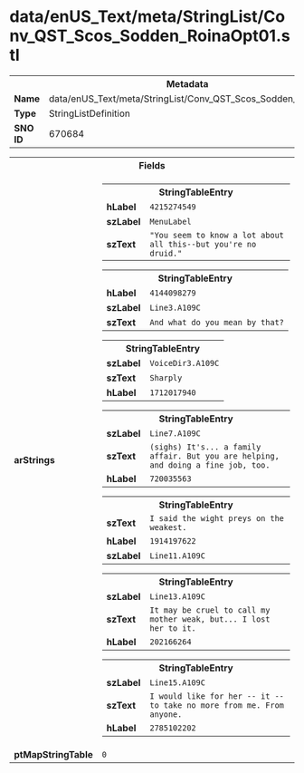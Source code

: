 <h1>data/enUS_Text/meta/StringList/Conv_QST_Scos_Sodden_RoinaOpt01.stl</h1><table><tr><th colspan="100%">Metadata</th></tr><tr><td><b>Name</b></td><td>data/enUS_Text/meta/StringList/Conv_QST_Scos_Sodden_RoinaOpt01.stl</td></tr><tr><td><b>Type</b></td><td>StringListDefinition</td></tr><tr><td><b>SNO ID</b></td><td>670684</td></tr></table>

<table><tr><th colspan="100%">Fields</th></tr><tr><td><b>arStrings</b></td><td><table><tr><th colspan="100%">StringTableEntry</th></tr><tr><td><b>hLabel</b></td><td><code>4215274549</code></td></tr><tr><td><b>szLabel</b></td><td><code>MenuLabel</code></td></tr><tr><td><b>szText</b></td><td><code>"You seem to know a lot about all this--but you're no druid."</code></td></tr></table>


<table><tr><th colspan="100%">StringTableEntry</th></tr><tr><td><b>hLabel</b></td><td><code>4144098279</code></td></tr><tr><td><b>szLabel</b></td><td><code>Line3.A109C</code></td></tr><tr><td><b>szText</b></td><td><code>And what do you mean by that?</code></td></tr></table>


<table><tr><th colspan="100%">StringTableEntry</th></tr><tr><td><b>szLabel</b></td><td><code>VoiceDir3.A109C</code></td></tr><tr><td><b>szText</b></td><td><code>Sharply</code></td></tr><tr><td><b>hLabel</b></td><td><code>1712017940</code></td></tr></table>


<table><tr><th colspan="100%">StringTableEntry</th></tr><tr><td><b>szLabel</b></td><td><code>Line7.A109C</code></td></tr><tr><td><b>szText</b></td><td><code>(sighs) It's... a family affair. But you are helping, and doing a fine job, too.</code></td></tr><tr><td><b>hLabel</b></td><td><code>720035563</code></td></tr></table>


<table><tr><th colspan="100%">StringTableEntry</th></tr><tr><td><b>szText</b></td><td><code>I said the wight preys on the weakest.</code></td></tr><tr><td><b>hLabel</b></td><td><code>1914197622</code></td></tr><tr><td><b>szLabel</b></td><td><code>Line11.A109C</code></td></tr></table>


<table><tr><th colspan="100%">StringTableEntry</th></tr><tr><td><b>szLabel</b></td><td><code>Line13.A109C</code></td></tr><tr><td><b>szText</b></td><td><code>It may be cruel to call my mother weak, but... I lost her to it.</code></td></tr><tr><td><b>hLabel</b></td><td><code>202166264</code></td></tr></table>


<table><tr><th colspan="100%">StringTableEntry</th></tr><tr><td><b>szLabel</b></td><td><code>Line15.A109C</code></td></tr><tr><td><b>szText</b></td><td><code>I would like for her -- it -- to take no more from me. From anyone.</code></td></tr><tr><td><b>hLabel</b></td><td><code>2785102202</code></td></tr></table>


</td></tr><tr><td><b>ptMapStringTable</b></td><td><code>0</code></td></tr></table>

